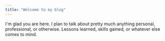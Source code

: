 ```yaml
---
title: "Welcome to my blog"
---
```


I'm glad you are here. I plan to talk about pretty much anything personal, professional, or otherwise.  Lessons learned, skills gained, or whatever else comes to mind.
